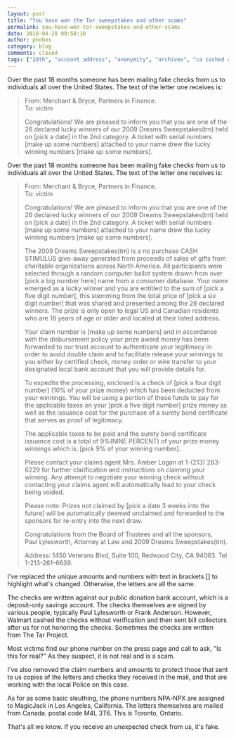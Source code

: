 ```yaml
---
layout: post
title: "You have won the Tor sweepstakes and other scams"
permalink: you-have-won-tor-sweepstakes-and-other-scams
date: 2010-04-28 09:58:10
author: phobos
category: blog
comments: closed
tags: ["28th", "account address", "anonymity", "archives", "ca cashed checks", "claim", "days", "digit dreams", "letters", "life lucky", "mail money", "post prize", "scams"]
---
```


Over the past 18 months someone has been mailing fake checks from us to individuals all over the United States. The text of the letter one receives is:

> From: Merchant & Bryce, Partners in Finance.  
>  To: victim
>
> Congratulations! We are pleased to inform you that you are one of the 26 declared lucky winners of our 2009 Dreams Sweepstakes(tm) held on [pick a date] in the 2nd category. A ticket with serial numbers [make up some numbers] attached to your name drew the lucky winning numbers [make up some numbers].

<!-- more -->

Over the past 18 months someone has been mailing fake checks from us to individuals all over the United States. The text of the letter one receives is:

> From: Merchant & Bryce, Partners in Finance.  
>  To: victim
>
> Congratulations! We are pleased to inform you that you are one of the 26 declared lucky winners of our 2009 Dreams Sweepstakes(tm) held on [pick a date] in the 2nd category. A ticket with serial numbers [make up some numbers] attached to your name drew the lucky winning numbers [make up some numbers].
>
> The 2009 Dreams Sweepstakes(tm) is a no purchase CASH STIMULUS give-away generated from proceeds of sales of gifts from charitable organizations across North America. All participants were selected through a random computer ballot system drawn from over [pick a big number here] name from a consumer database. Your name emerged as a lucky winner and you are entitled to the sum of [pick a five digit number], this stemming from the total price of [pick a six digit number] that was shared and presented among the 26 declared winners. The prize is only open to legal US and Canadian residents who are 18 years of age or older and located at their listed address.
>
> Your claim number is [make up some numbers] and in accordance with the disbursement policy your prize award money has been forwarded to our trust account to authenticate your legitimacy in order to avoid double claim and to facilitate release your winnings to you either by certified check, money order or wire transfer to your designated local bank account that you will provide details for.
>
> To expedite the processing, enclosed is a check of [pick a four digit number] (10% of your prize money) which has been deducted from your winnings. You will be using a portion of these funds to pay for the applicable taxes on your [pick a five digit number] prize money as well as the issuance cost for the purchase of a surety bond certificate that serves as proof of legitimacy.
>
> The applicable taxes to be paid and the surety bond certificate issuance cost is a total of 9%(NINE PERCENT) of your prize money winnings which is: [pick 9% of your winning number].
>
> Please contact your claims agent Mrs. Amber Logan at 1-(213) 283-6229 for further clarification and instructions on claiming your winning. Any attempt to negotiate your winning check without contacting your claims agent will automatically lead to your check being voided.
>
> Please note: Prizes not claimed by [pick a date 3 weeks into the future] will be automatically deemed unclaimed and forwarded to the sponsors for re-entry into the next draw.
>
> Congratulations from the Board of Trustees and all the sponsors,  
>  Paul Lylesworth, Attorney at Law and 2009 Dreams Sweepstakes(tm).
>
> Address: 1450 Veterans Blvd, Suite 100, Redwood City, CA 94063. Tel 1-213-261-6639.

I've replaced the unique amounts and numbers with text in brackets [] to highlight what's changed. Otherwise, the letters are all the same.

The checks are written against our public donation bank account, which is a deposit-only savings account. The checks themselves are signed by various people, typically Paul Lylesworth or Frank Anderson. However, Walmart cashed the checks without verification and then sent bill collectors after us for not honoring the checks. Sometimes the checks are written from The Tar Project.

Most victims find our phone number on the press page and call to ask, "Is this for real?" As they suspect, it is not real and is a scam.

I've also removed the claim numbers and amounts to protect those that sent to us copies of the letters and checks they received in the mail, and that are working with the local Police on this case.

As for as some basic sleuthing, the phone numbers NPA-NPX are assigned to MagicJack in Los Angeles, California. The letters themselves are mailed from Canada. postal code M4L 3T6. This is Toronto, Ontario.

That's all we know. If you receive an unexpected check from us, it's fake.
